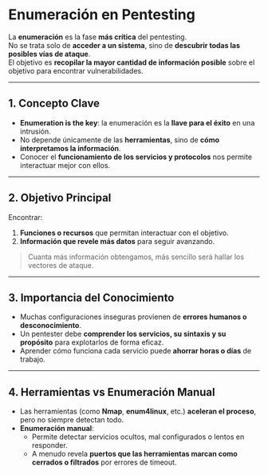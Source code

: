 # Enumeración en Pentesting

La **enumeración** es la fase **más crítica** del pentesting.  
No se trata solo de **acceder a un sistema**, sino de **descubrir todas las posibles vías de ataque**.  
El objetivo es **recopilar la mayor cantidad de información posible** sobre el objetivo para encontrar vulnerabilidades.

---

## 1. Concepto Clave

- **Enumeration is the key**: la enumeración es la **llave para el éxito** en una intrusión.
- No depende únicamente de las **herramientas**, sino de **cómo interpretamos la información**.
- Conocer el **funcionamiento de los servicios y protocolos** nos permite interactuar mejor con ellos.

---

## 2. Objetivo Principal

Encontrar:
1. **Funciones o recursos** que permitan interactuar con el objetivo.  
2. **Información que revele más datos** para seguir avanzando.

> Cuanta más información obtengamos, más sencillo será hallar los vectores de ataque.

---

## 3. Importancia del Conocimiento

- Muchas configuraciones inseguras provienen de **errores humanos o desconocimiento**.
- Un pentester debe **comprender los servicios, su sintaxis y su propósito** para explotarlos de forma eficaz.
- Aprender cómo funciona cada servicio puede **ahorrar horas o días** de trabajo.

---

## 4. Herramientas vs Enumeración Manual

- Las herramientas (como **Nmap**, **enum4linux**, etc.) **aceleran el proceso**, pero no siempre detectan todo.
- **Enumeración manual**:
  - Permite detectar servicios ocultos, mal configurados o lentos en responder.
  - A menudo revela **puertos que las herramientas marcan como cerrados o filtrados** por errores de timeout.

